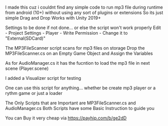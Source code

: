 I made this cuz i couldnt find any simple code to run mp3 file during runtime from android (10+) without using any sort of plugins or extensions
So its just simple Drag and Drop
Works with Unity 2019+

Settings to be done if not done... or else the script won't work properly
Edit - Project Settings - Player - Write Permission - Change it to "External(SDCard)"

The MP3FileScanner script scans for mp3 files on storage
Drop the MP3FileScanner.cs on an Empty Game Object
and Assign the Variables

As for AudioManager.cs it has the fucntion to load the mp3 file in next scene (Player.scene)

I added a Visualizer script for testing

One can use this script for anything... whether be create mp3 player or a rythm game or just a loader

The Only Scripts that are Important are MP3FileScanner.cs and AudioManager.cs
Both Scripts have some Basic Instruction to guide you

You can Buy it very cheap via
https://payhip.com/b/ge2dD
